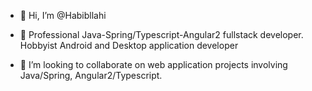 - 👋 Hi, I’m @Habibllahi
- 👀 Professional Java-Spring/Typescript-Angular2 fullstack developer. Hobbyist Android and Desktop application developer 

- 💞️ I’m looking to collaborate on web application projects involving Java/Spring, Angular2/Typescript.

<!---
Habibllahi/Habibllahi is a ✨ special ✨ repository because its `README.md` (this file) appears on your GitHub proYou can click the Preview link to take a look at your changes.
--->
